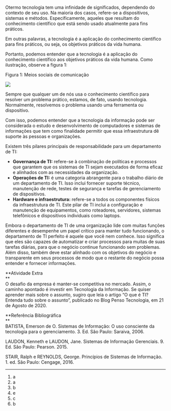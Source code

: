 Otermo tecnologia tem uma infinidade de significados, dependendo do contexto de seu uso. Na maioria dos casos, refere-se a dispositivos, sistemas e métodos. Especificamente, aqueles que resultam do conhecimento científico que está sendo usado atualmente para fins práticos.  
  
Em outras palavras, a tecnologia é a aplicação do conhecimento científico para fins práticos, ou seja, os objetivos práticos da vida humana.  
  
Portanto, podemos entender que a tecnologia é a aplicação do conhecimento científico aos objetivos práticos da vida humana. Como ilustração, observe a figura 1:  

  

Figura 1: Meios sociais de comunicação​  

![](https://paperx-dex-assets.s3.sa-east-1.amazonaws.com/images/1683385923922-kQxONmrR9G.png)

Sempre que qualquer um de nós usa o conhecimento científico para resolver um problema prático, estamos, de fato, usando tecnologia. Normalmente, resolvemos o problema usando uma ferramenta ou dispositivo.  
  
Com isso, podemos entender que a tecnologia da informação pode ser considerada o estudo e desenvolvimento de computadores e sistemas de informações que tem como finalidade permitir que essa infraestrutura dê suporte às pessoas e organizações.  
  
Existem três pilares principais de responsabilidade para um departamento de TI:  

- **Governança de TI:** refere-se à combinação de políticas e processos que garantem que os sistemas de TI sejam executados de forma eficaz e alinhados com as necessidades da organização.
- **Operações de TI:** é uma categoria abrangente para o trabalho diário de um departamento de TI. Isso inclui fornecer suporte técnico, manutenção de rede, testes de segurança e tarefas de gerenciamento de dispositivos. 
- **Hardware e infraestrutura:** refere-se a todos os componentes físicos da infraestrutura de TI. Este pilar de TI inclui a configuração e manutenção de equipamentos, como roteadores, servidores, sistemas telefônicos e dispositivos individuais como laptops.​​  
    

Embora o departamento de TI de uma organização lide com muitas funções diferentes e desempenhe um papel crítico para manter tudo funcionando, o departamento de TI perfeito é aquele que você nem conhece. Isso significa que eles são capazes de automatizar e criar processos para muitas de suas tarefas diárias, para que o negócio continue funcionando sem problemas. Além disso, também deve estar alinhado com os objetivos do negócio e transparente em seus processos de modo que o restante do negócio possa entender e fornecer informações.​  

**Atividade Extra  
**  
O desafio da empresa é manter-se competitiva no mercado. Assim, o caminho apontado é investir em Tecnologia da Informação. Se quiser aprender mais sobre o assunto, sugiro que leia o artigo “O que é TI? Entenda tudo sobre o assunto”, publicado no Blog Penso Tecnologia, em 21 de Agosto de 2020.  
  
**Referência Bibliográfica  
**  
BATISTA, Emerson de O. Sistemas de Informação: O uso consciente da tecnologia para o gerenciamento. 3. Ed. São Paulo: Saraiva, 2006.  
  
LAUDON, Kenneth e LAUDON, Jane. Sistemas de Informação Gerenciais. 9. Ed. São Paulo: Pearson. 2015.  
  
STAIR, Ralph e REYNOLDS, George. Princípios de Sistemas de Informação. 1. ed. São Paulo: Cengage, 2016.

--- 

1. a
2. a
3. b
4. e
5. c
6. b